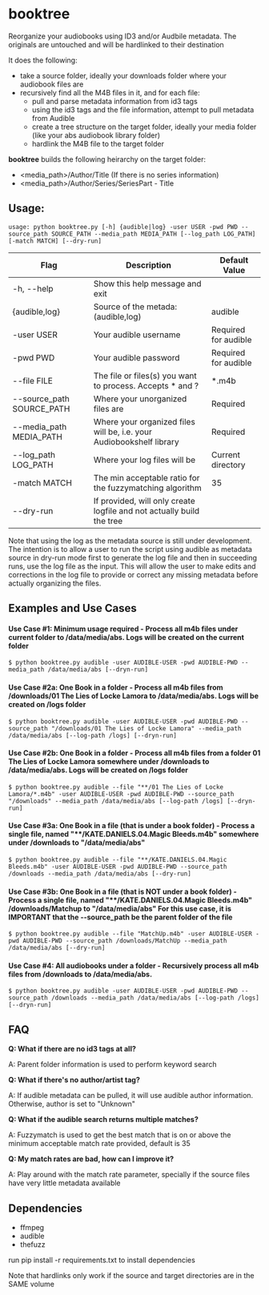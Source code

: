 # booktree
Reorganize your audiobooks using ID3 and/or Audbile metadata. The originals are untouched and will be hardlinked to their destination

It does the following:
- take a source folder, ideally your downloads folder where your audiobook files are
- recursively find all the M4B files in it, and for each file:
  - pull and parse metadata information from id3 tags
  - using the id3 tags and the file information, attempt to pull metadata from Audible
  - create a tree structure on the target folder, ideally your media folder (like your abs audiobook library folder)
  - hardlink the M4B file to the target folder

**booktree** builds the following heirarchy on the target folder:
* <media_path>/Author/Title (If there is no series information)
* <media_path>/Author/Series/SeriesPart - Title

## Usage:
~~~
usage: python booktree.py [-h] {audible|log} -user USER -pwd PWD --source_path SOURCE_PATH --media_path MEDIA_PATH [--log_path LOG_PATH] [-match MATCH] [--dry-run]
~~~

| Flag | Description | Default Value |
| ----------- | ----------- | ----------- |
|  -h, --help |           Show this help message and exit||
|  {audible,log} | Source of the metada: (audible,log)|audible|
|  -user USER            |Your audible username|Required for audible|
|  -pwd PWD              |Your audible password|Required for audible|
|  --file FILE            |The file or files(s) you want to process.  Accepts * and ?|\*.m4b|
|  --source_path SOURCE_PATH|Where your unorganized files are|Required|
|  --media_path MEDIA_PATH|Where your organized files will be, i.e. your Audiobookshelf library|Required|
|  --log_path LOG_PATH   |Where your log files will be|Current directory|
|  -match MATCH          |The min acceptable ratio for the fuzzymatching algorithm| 35|
|  --dry-run             |If provided, will only create logfile and not actually build the tree||


Note that using the log as the metadata source is still under development.  The intention is to allow a user to run the script using audible as metadata source in dry-run mode first to generate the log file and then in succeeding runs, use the log file as the input. This will allow the user to make edits and corrections in the log file to provide or correct any missing metadata before actually organizing the files.

## Examples and Use Cases

#### Use Case #1: Minimum usage required - Process all m4b files under current folder to /data/media/abs. Logs will be created on the current folder
~~~
$ python booktree.py audible -user AUDIBLE-USER -pwd AUDIBLE-PWD --media_path /data/media/abs [--dryn-run]
~~~

#### Use Case #2a: One Book in a folder - Process all m4b files from /downloads/01 The Lies of Locke Lamora to /data/media/abs. Logs will be created on /logs folder
~~~
$ python booktree.py audible -user AUDIBLE-USER -pwd AUDIBLE-PWD --source_path "/downloads/01 The Lies of Locke Lamora" --media_path /data/media/abs [--log-path /logs] [--dryn-run]
~~~

#### Use Case #2b: One Book in a folder - Process all m4b files from a folder 01 The Lies of Locke Lamora somewhere under /downloads to /data/media/abs. Logs will be created on /logs folder
~~~
$ python booktree.py audible --file "**/01 The Lies of Locke Lamora/*.m4b" -user AUDIBLE-USER -pwd AUDIBLE-PWD --source_path "/downloads" --media_path /data/media/abs [--log-path /logs] [--dryn-run]
~~~

#### Use Case #3a: One Book in a file (that is under a book folder) - Process a single file, named "**/KATE.DANIELS.04.Magic Bleeds.m4b" somewhere under /downloads to "/data/media/abs"
~~~
$ python booktree.py audible --file "**/KATE.DANIELS.04.Magic Bleeds.m4b" -user AUDIBLE-USER -pwd AUDIBLE-PWD --source_path /downloads --media_path /data/media/abs [--dry-run]
~~~

#### Use Case #3b: One Book in a file (that is NOT under a book folder) - Process a single file, named "**/KATE.DANIELS.04.Magic Bleeds.m4b" /downloads/Matchup to "/data/media/abs" For this use case, it is IMPORTANT that the --source_path be the parent folder of the file
~~~
$ python booktree.py audible --file "MatchUp.m4b" -user AUDIBLE-USER -pwd AUDIBLE-PWD --source_path /downloads/MatchUp --media_path /data/media/abs [--dry-run]
~~~

#### Use Case #4: All audiobooks under a folder - Recursively process all m4b files from /downloads to /data/media/abs.
~~~
$ python booktree.py audible -user AUDIBLE-USER -pwd AUDIBLE-PWD --source_path /downloads --media_path /data/media/abs [--log-path /logs] [--dryn-run]
~~~

## FAQ
**Q:  What if there are no id3 tags at all?**
<p>A: Parent folder information is used to perform keyword search</p>

**Q:  What if there's no author/artist tag?**
<p>A: If audible metadata can be pulled, it will use audible author information.  Otherwise, author is set to "Unknown"</p>

**Q:  What if the audible search returns multiple matches?**
<p>A: Fuzzymatch is used to get the best match that is on or above the minimum acceptable match rate provided, default is 35</p>

**Q:  My match rates are bad, how can I improve it?**
<p>A: Play around with the match rate parameter, specially if the source files have very little metadata available</p>

## Dependencies
* ffmpeg
* audible
* thefuzz 

run pip install -r requirements.txt to install dependencies

Note that hardlinks only work if the source and target directories are in the SAME volume


